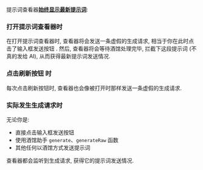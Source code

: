 <!-- markdownlint-disable MD041 MD036 -->
提示词查看器<u>**始终显示最新提示词**</u>:

### 打开提示词查看器时

在打开提示词查看器时, 查看器将会发送一条虚假的生成请求, 相当于你在此时点击了输入框发送按钮 <i class="fa-solid fa-paper-plane"></i>. 然后, 查看器将会等待酒馆处理完毕, 拦截下这段提示词 (不真的发给 AI), 从而获得最新提示词发送情况.

### 点击刷新按钮 <i class="fa-solid fa-rotate-right"></i> 时

每次点击刷新按钮时, 查看器也会像被打开时那样发送一条虚假的生成请求.

### 实际发生生成请求时

无论你是:

- 直接点击输入框发送按钮 <i class="fa-solid fa-paper-plane"></i>
- 使用酒馆助手 `generate`、`generateRaw` 函数
- 其他任何以酒馆方式发送提示词

查看器都会监听到生成请求, 获得它的提示词发送情况.
